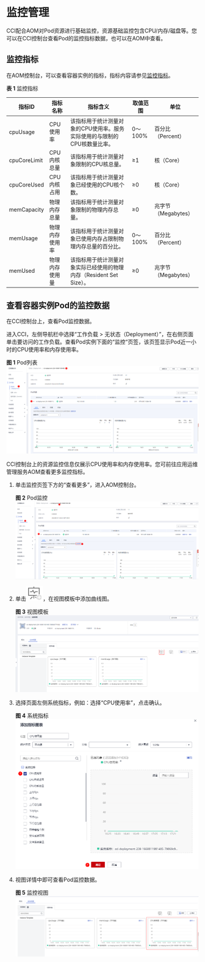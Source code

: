# 监控管理<a name="cci_01_0106"></a>

CCI配合AOM对Pod资源进行基础监控，资源基础监控包含CPU/内存/磁盘等。您可以在CCI控制台查看Pod的监控指标数据，也可以在AOM中查看。

## 监控指标<a name="section198672213527"></a>

在AOM控制台，可以查看容器实例的指标，指标内容请参见[监控指标](#section198672213527)。

**表 1**  监控指标

|指标ID|指标名称|指标含义|取值范围|单位|
|--|--|--|--|--|
|cpuUsage|CPU使用率|该指标用于统计测量对象的CPU使用率。服务实际使用的与限制的CPU核数量比率。|0～100%|百分比（Percent）|
|cpuCoreLimit|CPU内核总量|该指标用于统计测量对象限制的CPU核总量。|≥1|核（Core）|
|cpuCoreUsed|CPU内核占用|该指标用于统计测量对象已经使用的CPU核个数。|≥0|核（Core）|
|memCapacity|物理内存总量|该指标用于统计测量对象限制的物理内存总量。|≥0|兆字节（Megabytes）|
|memUsage|物理内存使用率|该指标用于统计测量对象已使用内存占限制物理内存总量的百分比。|0～100%|百分比（Percent）|
|memUsed|物理内存使用量|该指标用于统计测量对象实际已经使用的物理内存（Resident Set Size）。|≥0|兆字节（Megabytes）|


## 查看容器实例Pod的监控数据<a name="section1422014618271"></a>

在CCI控制台上，查看Pod监控数据。

进入CCI，左侧导航栏中选择“工作负载 \> 无状态（Deployment）”，在右侧页面单击要访问的工作负载。查看Pod实例下面的“监控“页签，该页签显示Pod近一小时的CPU使用率和内存使用率。

**图 1**  Pod列表<a name="fig022116422028"></a>  
![](figures/Pod列表.png "Pod列表")

CCI控制台上的资源监控信息仅展示CPU使用率和内存使用率。您可前往应用运维管理服务AOM查看更多监控指标。

1.  单击监控页签下方的“查看更多”，进入AOM控制台。

    **图 2**  Pod监控<a name="fig355413614102"></a>  
    ![](figures/Pod监控.png "Pod监控")

2.  单击![](figures/zh-cn_image_0000001336223576.png)，在视图模板中添加曲线图。

    **图 3**  视图模板<a name="fig3570025102415"></a>  
    ![](figures/视图模板.png "视图模板")

3.  选择页面左侧系统指标，例如：选择“CPU使用率”，点击确认。

    **图 4**  系统指标<a name="fig1269512712269"></a>  
    ![](figures/系统指标.png "系统指标")

4.  视图详情中即可查看Pod监控数据。

    **图 5**  监控视图<a name="fig15314155142716"></a>  
    ![](figures/监控视图.png "监控视图")


